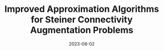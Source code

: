 ---
title: "Improved Approximation Algorithms for Steiner Connectivity Augmentation Problems"
collection: publications
date: 2023-08-02
venue: 'Preprint:'
fileurl: 'https://arxiv.org/pdf/2308.08690.pdf'
authors: 'Mik Zlatin'
---